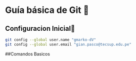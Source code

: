 # Guía básica de Git 📖
## Configuracion Inicial🔖

```bash
git config --global user.name "gmarko-dV"
git config --global user.email "gian.pasco@tecsup.edu.pe"
```
##Comandos Basicos 
